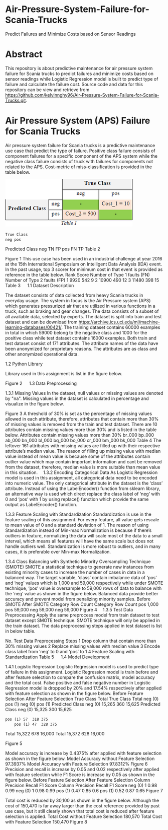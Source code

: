 # Air-Pressure-System-Failure-for-Scania-Trucks
Predict Failures and Minimize Costs based on Sensor Readings

# Abstract

This repository is about predictive maintenance for air pressure system failure for Scania trucks to predict failures and minimize costs based on sensor readings while Logistic Regression model is built to predict type of failure and calculate the failure cost. Source code and data for this repository can be view and retrieve from https://github.com/kelvinnghy96/Air-Pressure-System-Failure-for-Scania-Trucks.git. 

# Air Pressure System (APS) Failure for Scania Trucks

Air pressure system failure for Scania trucks is a predictive maintenance use case that predict the type of failure. Positive class failure consists of component failures for a specific component of the APS system while the negative class failure consists of truck with failures for components not related to the APS. Cost-metric of miss-classification is provided in the table below.

![table1](https://github.com/kelvinnghy96/Air-Pressure-System-Failure-for-Scania-Trucks/blob/main/pic/table1.png)


	True Class
	neg	pos
Predicted Class	neg	TN	FP
	pos	FN	TP
Table 2
 
Figure 1
This use case has been used in an industrial challenge at year 2016 at the 15th International Symposium on Intelligent Data Analysis (IDA) event. In the past usage, top 3 scorer for minimum cost in that event is provided as reference in the table below.
Rank	Score	Number of Type 1 faults (FN)	Number of Type 2 faults (FP)
1	9920	542	9
2	10900	490	12
3	11480	398	15
Table 3
 
1.1	 Dataset Description

The dataset consists of data collected from heavy Scania trucks in everyday usage. The system in focus is the Air Pressure system (APS) which generates pressurized air that are utilized in various functions in a truck, such as braking and gear changes. The data consists of a subset of all available data, selected by experts. 
The dataset is split into train and test dataset and can be download from https://archive.ics.uci.edu/ml/machine-learning-databases/00421/. The training dataset contains 60000 examples in total in which 59000 belong to the negative class and 1000 for the positive class while test dataset contains 16000 examples. Both train and test dataset consist of 171 attributes. The attribute names of the data have been anonymized for proprietary reasons. The attributes are as class and other anonymized operational data.

1.2	Python Library

Library used in this assignment is list in the figure below.
 
Figure 2
 
1.3	Data Preprocessing

1.3.1	Missing Values
In the dataset, null values or missing values are denoted by "na". Missing values in the dataset is calculated in percentage and visualize in the figure below.
 
Figure 3
	A threshold of 30% is set as the percentage of missing values allowed in each attribute, therefore, attributes that contain more than 30% of missing values is removed from the train and test dataset. There are 10 attributes contain missing values more than 30% and is listed in the table below.
Attributes contain missing values more than 30%
br_000	bp_000	ab_000	bn_000	bl_000
bq_000	bo_000	cr_000	bm_000	bk_000
Table 4
	The leftover 161 attributes with missing values are filled up with their respective attribute’s median value. The reason of filling up missing value with median value instead of mean value is because some of the attributes contain outlier value which may contain important information and cant be removed from the dataset, therefore, median value is more suitable than mean value in this situation. 
1.3.2	Encoding Categorical Data
As Logistic Regression model is used in this assignment, all categorical data need to be encoded into numeric value. The only categorical attribute in the dataset is the ‘class’ attribute. Instead of using the LabelEncoder() function from sklearn library, an alternative way is used which direct replace the class label of ‘neg’ with 0 and ‘pos’ with 1 by using replace() function which provide the same output as LabelEncoder() function.

1.3.3	Feature Scaling with Standardization
Standardization is use in the feature scaling of this assignment. For every feature, all value gets rescale to mean value of 0 and a standard deviation of 1. The reason of using Standardization instead of Min-max Normalization is because if there’s outliers in feature, normalizing the data will scale most of the data to a small interval, which means all features will have the same scale but does not handle outliers well. Standardization is more robust to outliers, and in many cases, it is preferable over Min-max Normalization.

1.3.4	Class Balancing with Synthetic Minority Oversampling Technique (SMOTE)
SMOTE a statistical technique to generate new instances from existing minority cases to increase the number of cases in data in a balanced way. The target variable, ‘class’ contain imbalance data of ‘pos’ and ‘neg’ values which is 1,000 and 59,000 respectively while under SMOTE technique, ‘pos’ value is oversample to 59,000 rows of data to balance with the ‘neg’ value as shown in the figure below. Balanced data provide better accuracy and prevent model from penalizing minority samples.
Before SMOTE		After SMOTE
Category	Row Count		Category	Row Count
pos	1,000		pos	59,000
neg	59,000		neg	59,000
Figure 4 
1.3.5	Test Data Preprocessing
Apply the same preprocess model from train dataset to test dataset except SMOTE technique. SMOTE technique will only be applied in the train dataset. The data preprocessing steps applied in test dataset is list in below table.

No.	Test Data Preprocessing Steps
1	Drop column that contain more than 30% missing values
2	Replace missing values with median value
3	Encode class label from ‘neg’ to 0 and ‘pos’ to 1
4	Feature Scaling with Standardization
Table 5
 
1.4	Model Development

1.4.1	Logistic Regression
Logistic Regression model is used to predict type of failure in this assignment. Logistic Regression model is train before and after feature selection to compare the confusion matrix, model accuracy and the total cost.
False positive and false negative number in Logistic Regression model is dropped by 20% and 17.54% respectively after applied with feature selection as shown in the figure below.
Before Feature Selection		After Feature Selection
	True Class	Total			True Class	Total
	neg (0)	pos (1)				neg (0)	pos (1)	
Predicted Class	neg (0)	15,265	360	15,625
	Predicted Class	neg (0)	15,325	300	15,625

	pos (1)	57	318	375
		pos (1)	47	328	375

Total	15,322
678
16,000
	Total	15,372
628
16,000

Figure 5

Model accuracy is increase by 0.4375% after applied with feature selection as shown in the figure below.
Model Accuracy without Feature Selection	97.3937%
Model Accuracy with Feature Selection	97.8312%
Figure 6
 
Precision and recall is increase by 0.05 and 0.02 respectively after applied with feature selection while F1 Score is increase by 0.05 as shown in the figure below.
Before Feature Selection		After Feature Selection
Column	Precision	Recall	F1 Score		Column	Precision	Recall	F1 Score
neg (0)	1	0.98	0.99		neg (0)	1	0.98	0.99
pos (1)	0.47	0.85	0.6		pos (1)	0.52	0.87	0.65
Figure 7

Total cost is reduced by 30,100 as shown in the figure below. Although the cost of 150,470 is far away larger than the cost reference provided by past use case, but it still clearly shown that total cost is reduced after feature selection is applied.
Total Cost without Feature Selection	180,570
Total Cost with Feature Selection	150,470
Figure 8 
